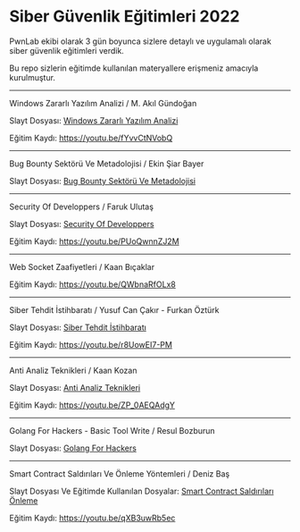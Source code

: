 # Siber Güvenlik Eğitimleri 2022 

PwnLab ekibi olarak 3 gün boyunca sizlere detaylı ve uygulamalı olarak siber güvenlik eğitimleri verdik.

Bu repo sizlerin eğitimde kullanılan materyallere erişmeniz amacıyla kurulmuştur. 

-----

Windows Zararlı Yazılım Analizi / M. Akıl Gündoğan

Slayt Dosyası: [Windows Zararlı Yazılım Analizi](https://github.com/PwnLabMe-Project/Siber-Guvenlik-Egitimleri-2022/blob/678150b4a06203fb4ed61e7349150093b4a4912f/Sunumlar/Temel%20Windows%20Zararl%C4%B1%20Yaz%C4%B1l%C4%B1m%20Analizi.pptx)

Eğitim Kaydı: https://youtu.be/fYvvCtNVobQ

-----

Bug Bounty Sektörü Ve Metadolojisi / Ekin Şiar Bayer

Slayt Dosyası: [Bug Bounty Sektörü Ve Metadolojisi](https://github.com/PwnLabMe-Project/Siber-Guvenlik-Egitimleri-2022/blob/a4db0900ba7d572861c344026adb92374d4db4a0/Sunumlar/Bug%20Bounty%20Sekt%C3%B6r%C3%BC%20ve%20Metodolojisi.odp)

-----

Security Of Developpers / Faruk Ulutaş

Slayt Dosyası: [Security Of Developpers](https://github.com/PwnLabMe-Project/Siber-Guvenlik-Egitimleri-2022/blob/9b919225110397417f1adc60ed919acba4de40de/Sunumlar/Security%20for%20Developers.pdf)

Eğitim Kaydı: https://youtu.be/PUoQwnnZJ2M

-----

Web Socket Zaafiyetleri / Kaan Bıçaklar

Eğitim Kaydı: https://youtu.be/QWbnaRfOLx8

-----

Siber Tehdit İstihbaratı / Yusuf Can Çakır - Furkan Öztürk

Slayt Dosyası: [Siber Tehdit İstihbaratı](https://github.com/PwnLabMe-Project/Siber-Guvenlik-Egitimleri-2022/blob/9b919225110397417f1adc60ed919acba4de40de/Sunumlar/Siber%20Tehdit%20%C4%B0stihbarat%C4%B1.pptx)

Eğitim Kaydı: https://youtu.be/r8UowEI7-PM

-----

Anti Analiz Teknikleri / Kaan Kozan

Slayt Dosyası: [Anti Analiz Teknikleri](https://github.com/PwnLabMe-Project/Siber-Guvenlik-Egitimleri-2022/blob/9b919225110397417f1adc60ed919acba4de40de/Sunumlar/Anti%20Analiz%20Teknikleri.pptx)

Eğitim Kaydı: https://youtu.be/ZP_0AEQAdgY

-----

Golang For Hackers - Basic Tool Write / Resul Bozburun

Slayt Dosyası: [Golang For Hackers](https://github.com/PwnLabMe-Project/Siber-Guvenlik-Egitimleri-2022/blob/9b919225110397417f1adc60ed919acba4de40de/Sunumlar/Gokit%20-%20Automated%20Web%20Application%20Penetration%20Testing.pptx)

-----

Smart Contract Saldırıları Ve Önleme Yöntemleri / Deniz Baş

Slayt Dosyası Ve Eğitimde Kullanılan Dosyalar: [Smart Contract Saldırıları Önleme](http://github.com/0x471/pwnlabme_workshop22)

Eğitim Kaydı: https://youtu.be/qXB3uwRb5ec
